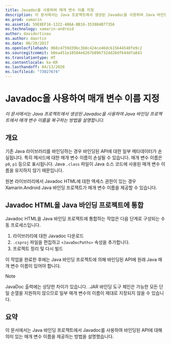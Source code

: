 ```yaml
---
title: Javadoc을 사용하여 매개 변수 이름 지정
description: 이 문서에서는 Java 프로젝트에서 생성된 Javadoc을 사용하여 Java 바인딩 프로젝트에서 매개 변수 이름을 복구하는 방법을 설명합니다.
ms.prod: xamarin
ms.assetid: 59E8EF16-1322-486A-BB16-353804B77356
ms.technology: xamarin-android
author: davidortinau
ms.author: daortin
ms.date: 06/20/2017
ms.openlocfilehash: 060c4759d39bc3b8c424ce46dc615644540fe9c2
ms.sourcegitcommit: b0ea451e18504e6267b896732dd26df64ddfa843
ms.translationtype: HT
ms.contentlocale: ko-KR
ms.lasthandoff: 04/13/2020
ms.locfileid: "73027674"
---
```

# <a name="naming-parameters-with-javadoc"></a>Javadoc을 사용하여 매개 변수 이름 지정

_이 문서에서는 Java 프로젝트에서 생성된 Javadoc을 사용하여 Java 바인딩 프로젝트에서 매개 변수 이름을 복구하는 방법을 설명합니다._

## <a name="overview"></a>개요

기존 Java 라이브러리를 바인딩하는 경우 바인딩된 API에 대한 일부 메타데이터가 손실됩니다. 특히 메서드에 대한 매개 변수 이름이 손실될 수 있습니다. 매개 변수 이름은 `p0`, `p1` 등으로 표시됩니다. Java `.class` 파일이 Java 소스 코드에 사용된 매개 변수 이름을 유지하지 않기 때문입니다. 

원본 라이브러리에서 Javadoc HTML에 대한 액세스 권한이 있는 경우 Xamarin.Android Java 바인딩 프로젝트가 매개 변수 이름을 제공할 수 있습니다. 

## <a name="integrating-javadoc-html-into-a-java-binding-project"></a>Javadoc HTML을 Java 바인딩 프로젝트에 통합

Javadoc HTML을 Java 바인딩 프로젝트에 통합하는 작업은 다음 단계로 구성되는 수동 프로세스입니다. 

1. 라이브러리에 대한 Javadoc 다운로드
2. `.csproj` 파일을 편집하고 `<JavaDocPaths>` 속성을 추가합니다.
3. 프로젝트 정리 및 다시 빌드

이 작업을 완료한 후에는 Java 바인딩 프로젝트에 의해 바인딩된 API에 원래 Java 매개 변수 이름이 있어야 합니다. 

> [!NOTE]
> JavaDoc 출력에는 상당한 차이가 있습니다. .JAR 바인딩 도구 체인은 가능한 모든 단일 순열을 지원하지 않으므로 일부 매개 변수의 이름이 제대로 지정되지 않을 수 있습니다.

## <a name="summary"></a>요약

이 문서에서는 Java 바인딩 프로젝트에서 Javadoc를 사용하여 바인딩된 API에 대해 의미 있는 매개 변수 이름을 제공하는 방법을 설명했습니다. 
